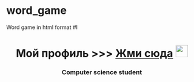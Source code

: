 # word_game
Word game in html format
#I
<h1 align="center">Мой профиль >>> <a href="https://github.com/IGRAMOL" target="_blank">Жми сюда</a> 
<img src="https://github.com/blackcater/blackcater/raw/main/images/Hi.gif" height="32"/></h1>
<h3 align="center">Computer science student</h3>

